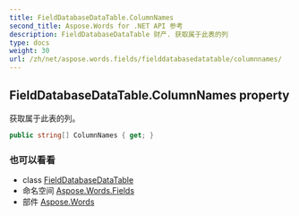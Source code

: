 ```yaml
---
title: FieldDatabaseDataTable.ColumnNames
second_title: Aspose.Words for .NET API 参考
description: FieldDatabaseDataTable 财产. 获取属于此表的列
type: docs
weight: 30
url: /zh/net/aspose.words.fields/fielddatabasedatatable/columnnames/
---
```

## FieldDatabaseDataTable.ColumnNames property

获取属于此表的列。

```csharp
public string[] ColumnNames { get; }
```

### 也可以看看

* class [FieldDatabaseDataTable](../)
* 命名空间 [Aspose.Words.Fields](../../fielddatabasedatatable/)
* 部件 [Aspose.Words](../../../)


